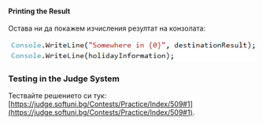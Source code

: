 #### Printing the Result

Остава ни да покажем изчисления резултат на конзолата:

![](/assets/chapter-4-2-images/02.Trip-07.png)

### Testing in the Judge System

Тествайте решението си тук: [https://judge.softuni.bg/Contests/Practice/Index/509#1](https://judge.softuni.bg/Contests/Practice/Index/509#1).